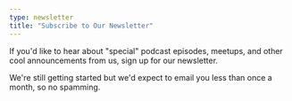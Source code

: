 ```yaml
---
type: newsletter
title: "Subscribe to Our Newsletter"
---
```


If you'd like to hear about "special" podcast episodes, meetups, and other cool announcements from us, sign up for our newsletter.

We're still getting started but we'd expect to email you less than once a month, so no spamming.
